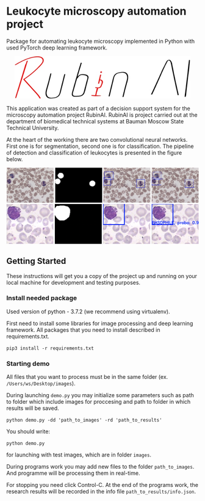 # Leukocyte microscopy automation project
Package for automating leukocyte microscopy implemented in Python with used PyTorch deep learning framework.

<p align="center">
  <img width="460" src="https://raw.githubusercontent.com/TsykunovDmitriy/microscopy_automation.rubinai/master/rubinai.jpg">
</p>

This application was created as part of a decision support system for the microscopy automation project RubinAI. RubinAI is project carried out at the department of biomedical technical systems at Bauman Moscow State Technical University.

At the heart of the working there are two convolutional neural networks. First one is for segmentation, second one is for classification.
The pipeline of detection and classification of leukocytes is presented in the figure below. 

![alt text](https://raw.githubusercontent.com/TsykunovDmitriy/microscopy_automation.rubinai/master/pipeline_demonstration_1.png)
![alt text](https://raw.githubusercontent.com/TsykunovDmitriy/microscopy_automation.rubinai/master/pipeline_demonstration_2.png)

## Getting Started
These instructions will get you a copy of the project up and running on your local machine for development and testing purposes. 

### Install needed package
Used version of python - 3.7.2 (we recommend using virtualenv). 

First need to install some libraries for image processing and deep learning framework. All packages that you need to install described in requirements.txt.

```
pip3 install -r requirements.txt
```

### Starting demo
All files that you want to process must be in the same folder (ex. `/Users/ws/Desktop/images`).

During launching `demo.py` you may initialize some parameters such as path to folder which include images for proccesing and path to folder in which results will be saved.

```
python demo.py -dd 'path_to_images' -rd 'path_to_results'
```
You should write:

```
python demo.py
```
for launching with test images, which are in folder `images`. 

During programs work you may add new files to the folder `path_to_images`. And programme will be processing them in real-time.

For stopping you need click Control-C. At the end of the programs work, the research results will be recorded in the info file `path_to_results/info.json`.